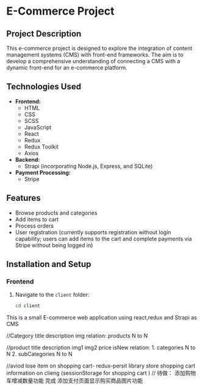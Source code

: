 # E-Commerce Project

## Project Description

This e-commerce project is designed to explore the integration of content management systems (CMS) with front-end frameworks. The aim is to develop a comprehensive understanding of connecting a CMS with a dynamic front-end for an e-commerce platform.

## Technologies Used

- **Frontend:**
  - HTML
  - CSS
  - SCSS
  - JavaScript
  - React
  - Redux
  - Redux Toolkit
  - Axios
- **Backend:**
  - Strapi (incorporating Node.js, Express, and SQLite)
- **Payment Processing:**
  - Stripe

## Features

- Browse products and categories
- Add items to cart
- Process orders
- User registration (currently supports registration without login capability; users can add items to the cart and complete payments via Stripe without being logged in)

## Installation and Setup

### Frontend

1. Navigate to the `client` folder:
   ```bash
   cd client
   ```

This is a small E-commerce web application using react,redux and Strapi as CMS

//Category
title
description
img
relation: products N to N

//product
title
description
img1
img2
price
isNew
relation: 1. categories N to N 2. subCategories N to N

//aviod lose item on shopping cart- redux-persit library store shopping cart information on clieng (sessionStorage for shopping cart )
// 待做： 添加购物车增减数量功能 完成
添加支付页面显示购买商品图片功能
